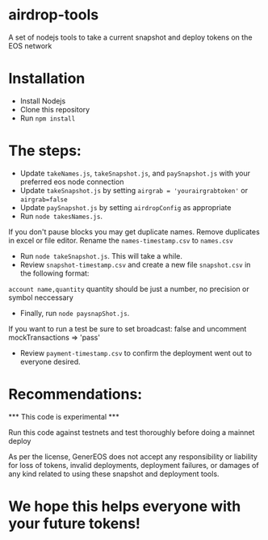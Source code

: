 # airdrop-tools
A set of nodejs tools to take a current snapshot and deploy tokens on the EOS network

# Installation
* Install Nodejs
* Clone this repository
* Run `npm install`

# The steps:
* Update `takeNames.js`, `takeSnapshot.js`, and `paySnapshot.js` with your preferred eos node connection
* Update `takeSnapshot.js` by setting `airgrab = 'yourairgrabtoken'` or `airgrab=false`
* Update `paySnapshot.js` by setting `airdropConfig` as appropriate
* Run `node takesNames.js`.

If you don't pause blocks you may get duplicate names. Remove duplicates in excel or file editor. Rename the `names-timestamp.csv` to `names.csv`
* Run `node takeSnapshot.js`. This will take a while.
* Review `snapshot-timestamp.csv` and create a new file `snapshot.csv` in the following format:

`account name,quantity` quantity should be just a number, no precision or symbol neccessary
* Finally, run `node paysnapShot.js`.

If you want to run a test be sure to set broadcast: false and uncomment mockTransactions => 'pass'
* Review `payment-timestamp.csv` to confirm the deployment went out to everyone desired.

# Recommendations:
*** This code is experimental ***

Run this code against testnets and test thoroughly before doing a mainnet deploy

As per the license, GenerEOS does not accept any responsibility or liability for loss of tokens, invalid deployments, deployment failures, or damages of any kind related to using these snapshot and deployment tools.

# We hope this helps everyone with your future tokens!
